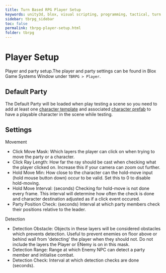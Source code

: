 ```yaml
---
title: Turn Based RPG Player Setup
keywords: unity3d, blox, visual scripting, programming, tactical, turn based rpg, tbrpg
sidebar: tbrpg_sidebar
toc: false
permalink: tbrpg-player-setup.html
folder: tbrpg
---
```


Player Setup
============

Player and party setup.The player and party settings can be found in Blox Game Systems Window under `TBRPG > Player`.

Default Party
-------------

The Default Party will be loaded when play testing a scene so you need to add at least one [character template](tbpg-char-templates) and associated [character prefab](tbpg-charfabs) to have a playable character in the scene while testing.

Settings
--------

Movement

- Click Move Mask: Which layers the player can click on when trying to move the party or a character.
- Click Ray Length: How far the ray should be cast when checking what the player clicked on. Increase this if your camera can zoom out further.
- Hold Move Min: How close to the character can the hold-move input (hold mouse button down) occur to be valid. Set this to 0 to disable hold-moving.
- Hold Move Interval: (seconds) Checking for hold-move is not done every frame. This interval will determine how often the check is done and character destination adjusted as if a click event occured.
- Party Position Check: (seconds) Interval at which party members check their positions relative to the leader.

Detection

- Detection Obstacle: Objects in these layers will be considered obstacles which prevents detection. Useful to prevent enemies on floor above or behind wall from 'detecting' the player when they should not. Do not include the layers the Player or ENemy is on in this mask.
- Detection Range: Range at which Enemy NPC can detect a party member and initialise combat.
- Detection Check: Interval at which detection checks are done (seconds).
